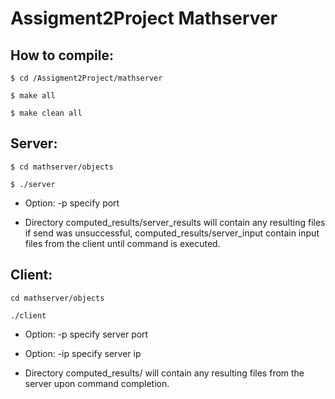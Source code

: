 # Assigment2Project Mathserver

## How to compile:

```
$ cd /Assigment2Project/mathserver

$ make all

$ make clean all
```
## Server:
```
$ cd mathserver/objects

$ ./server

```
* Option: -p specify port

* Directory computed_results/server_results will contain any resulting files
if send was unsuccessful, computed_results/server_input contain input files from the
client until command is executed.

## Client:
```
cd mathserver/objects

./client
```
* Option: -p specify server port

* Option: -ip specify server ip

* Directory computed_results/ will contain any resulting files from the server upon command completion.
